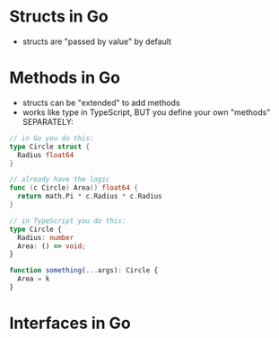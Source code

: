 # Structs in Go
- structs are "passed by value" by default 

# Methods in Go
- structs can be "extended" to add methods
- works like type in TypeScript, BUT you define your own "methods" SEPARATELY:
```go
// in Go you do this:
type Circle struct {
  Radius float64
}

// already have the logic
func (c Circle) Area() float64 {
  return math.Pi * c.Radius * c.Radius
}
```

```typescript
// in TypeScript you do this:
type Circle {
  Radius: number
  Area: () => void;
}

function something(...args): Circle {
  Area = k
}
```

# Interfaces in Go
